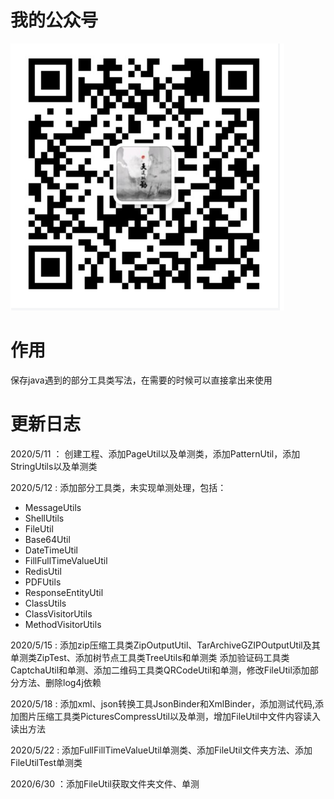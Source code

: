 # 我的公众号
![](.readme/B5F8E89A-CE33-4a78-A461-E9014B10A3D9.png)

# 作用
保存java遇到的部分工具类写法，在需要的时候可以直接拿出来使用

# 更新日志

2020/5/11 ： 创建工程、添加PageUtil以及单测类，添加PatternUtil，添加StringUtils以及单测类

2020/5/12 : 添加部分工具类，未实现单测处理，包括：
- MessageUtils
- ShellUtils
- FileUtil
- Base64Util
- DateTimeUtil
- FillFullTimeValueUtil
- RedisUtil
- PDFUtils
- ResponseEntityUtil
- ClassUtils
- ClassVisitorUtils
- MethodVisitorUtils

2020/5/15 : 添加zip压缩工具类ZipOutputUtil、TarArchiveGZIPOutputUtil及其单测类ZipTest、添加树节点工具类TreeUtils和单测类
添加验证码工具类CaptchaUtil和单测、添加二维码工具类QRCodeUtil和单测，修改FileUtil添加部分方法、删除log4j依赖

2020/5/18 : 添加xml、json转换工具JsonBinder和XmlBinder，添加测试代码,添加图片压缩工具类PicturesCompressUtil以及单测，增加FileUtil中文件内容读入读出方法

2020/5/22 : 添加FullFillTimeValueUtil单测类、添加FileUtil文件夹方法、添加FileUtilTest单测类

2020/6/30 ：添加FileUtil获取文件夹文件、单测
